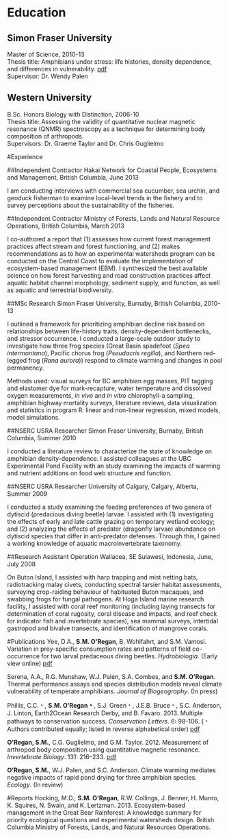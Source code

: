 # Education

## Simon Fraser University
Master of Science, 2010-13\
Thesis title: Amphibians under stress: life histories, density dependence, and differences in vulnerability. [pdf](https://dl.dropboxusercontent.com/u/32597037/SachaO%27Regan_MSc%20thesis.pdf)\
Supervisor: Dr. Wendy Palen

## Western University
B.Sc. Honors Biology with Distinction, 2006-10\
Thesis title: Assessing the validity of quantitative nuclear magnetic resonance (QNMR) spectroscopy as a technique for determining body composition of arthropods.\
Supervisors: Dr. Graeme Taylor and Dr. Chris Guglielmo

#Experience

##Independent Contractor
Hakai Network for Coastal People, Ecosystems and Management, British Columbia, June 2013

I am conducting interviews with commercial sea cucumber, sea urchin, and geoduck fisherman to examine local-level trends in the fishery and to survey perceptions about the sustainability of the fisheries.

##Independent Contractor
Ministry of Forests, Lands and Natural Resource Operations, British Columbia, March 2013

I co-authored a report that (1) assesses how current forest management practices affect stream and forest functioning, and (2) makes recommendations as to how an experimental watersheds program can be conducted on the Central Coast to evaluate the implementation of ecosystem-based management (EBM). I synthesized the best available science on how forest harvesting and road construction practices affect aquatic habitat channel morphology, sediment supply, and function, as well as aquatic and terrestrial biodiversity.

##MSc Research
Simon Fraser University, Burnaby, British Columbia, 2010-13

I outlined a framework for prioritizing amphibian decline risk based on relationships between life-history traits, density-dependent bottlenecks, and stressor occurrence. I conducted a large-scale outdoor study to investigate how three frog species (Great Basin spadefoot (*Spea intermontana*), Pacific chorus frog (*Pseudacris regilla*), and Northern red-legged frog (*Rana aurora*)) respond to climate warming and changes in pool permanency. 

Methods used: visual surveys for BC amphibian egg masses, PIT tagging and elastomer dye for mark-recapture, water temperature and dissolved oxygen measurements, *in vivo* and *in vitro* chlorophyll-a sampling, amphibian highway mortality surveys, literature reviews, data visualization and statistics in program R: linear and non-linear regression, mixed models, model simulations.

##NSERC USRA Researcher
Simon Fraser University, Burnaby, British Columbia, Summer 2010

I conducted a literature review to characterize the state of knowledge on amphibian density-dependence. I assisted colleagues at the UBC Experimental Pond Facility with an study examining the impacts of warming and nutrient additions on food web structure and function.

##NSERC USRA Researcher
University of Calgary, Calgary, Alberta, Summer 2009

I conducted a study examining the feeding preferences of two genera of dytiscid (predacious diving beetle) larvae. I assisted with (1) investigating the effects of early and late cattle grazing on temporary wetland ecology; and (2) analyzing the effects of predator (dragonfly larvae) abundance on dytiscid species that differ in anti-predator defenses. Through this, I gained a working knowledge of aquatic macroinvertebrate taxonomy.         

##Research Assistant
Operation Wallacea, SE Sulawesi, Indonesia, June, July 2008

On Buton Island, I assisted with harp trapping and mist netting bats, radiotracking malay civets, conducting spectral tarsier habitat assessments, surveying crop-raiding behaviour of habituated Buton macaques, and swabbing frogs for fungal pathogens. At Hoga Island marine research facility, I assisted with coral reef monitoring (including laying transects for determination of coral rugosity, coral disease and impacts, and reef check for indicator fish and invertebrate species), sea mammal surveys, intertidal gastropod and bivalve transects, and identification of mangrove corals.

#Publications
Yee, D.A., **S.M. O'Regan**, B. Wohlfahrt, and S.M. Vamosi. Variation in prey-specific consumption rates and patterns of field co-occurrence for two larval predaceous diving beetles. *Hydrobiologia*. (Early view online) [pdf](https://dl.dropboxusercontent.com/u/32597037/Yee%20et%20al.%202013.pdf)

Serena, A.A., R.G. Munshaw, W.J. Palen, S.A. Combes, and **S.M. O’Regan**. Thermal performance assays and species distribution models reveal climate vulnerability of temperate amphibians. *Journal of Biogeography*. (In press) 

Phillis, C.C.﹡, **S.M. O’Regan﹡**, S.J. Green﹡, J.E.B. Bruce﹡, S.C. Anderson, J. Linton, Earth2Ocean Research Derby, and B. Favaro. 2013. Multiple pathways to conservation success. *Conservation Letters*. 6: 98-106.(﹡Authors contributed equally; listed in reverse alphabetical order) [pdf](https://dl.dropboxusercontent.com/u/32597037/Phillis%20et%20al.%202013.pdf)

**O’Regan, S.M.**, C.G. Guglielmo, and G.M. Taylor. 2012. Measurement of arthropod body composition using quantitative magnetic resonance. *Invertebrate Biology*. 131: 216–233. [pdf](https://dl.dropboxusercontent.com/u/32597037/O%27Regan%20et%20al.%202012.pdf)

**O’Regan, S.M.**, W.J. Palen, and S.C. Anderson. Climate warming mediates negative impacts of rapid pond drying for three amphibian species. *Ecology*. (In review)

#Reports
Hocking, M.D., **S.M. O'Regan**, R.W. Collings, J. Benner, H. Munro, K. Squires, N. Swain, and K. Lertzman. 2013. Ecosystem-based management in the Great Bear Rainforest: A knowledge summary for priority ecological questions and experimental watersheds design. British Columbia Ministry of Forests, Lands, and Natural Resources Operations.

